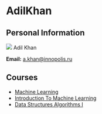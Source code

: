 






AdilKhan
========






Personal Information
--------------------


[![](/img_auth.php/9/9c/Adil.png)](/index.php/File:Adil.png) Adil Khan
  

**Email:** a.khan@innopolis.ru



Courses
-------


* [Machine Learning](https://eduwiki.innopolis.university/index.php/MSc:MachineLearning)
* [Introduction To Machine Learning](https://eduwiki.innopolis.university/index.php/BSc:IntroductionToMachineLearning)
* [Data Structures Algorithms I](https://eduwiki.innopolis.university/index.php/BSc:DataStructuresAlgorithmsI)










